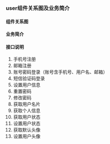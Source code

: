 ### user组件关系图及业务简介

#### 组件关系图

#### 业务简介

#### 接口说明
1. 手机号注册
2. 邮箱注册
3. 账号密码登录（账号含手机号、用户名、邮箱）
4. 短信验证码登录
5. 设置用户信息
6. 重置密码
7. 修改密码
8. 获取用户名片
9. 获取个人信息
10. 获取用户状态
11. 设置用户状态 
12. 获取默认头像
13. 设置用户头像



